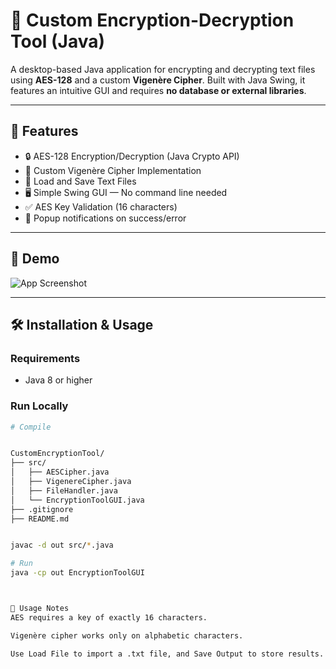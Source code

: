 # 🔐 Custom Encryption-Decryption Tool (Java)

A desktop-based Java application for encrypting and decrypting text files using **AES-128** and a custom **Vigenère Cipher**. Built with Java Swing, it features an intuitive GUI and requires **no database or external libraries**.

---

## 🚀 Features

- 🔒 AES-128 Encryption/Decryption (Java Crypto API)
- 🧠 Custom Vigenère Cipher Implementation
- 📂 Load and Save Text Files
- 🖥️ Simple Swing GUI — No command line needed
- ✅ AES Key Validation (16 characters)
- 💬 Popup notifications on success/error

---

## 🧪 Demo

![App Screenshot](screenshot.png) <!-- Replace with your actual image -->

---

## 🛠️ Installation & Usage

### Requirements
- Java 8 or higher

### Run Locally

```bash
# Compile


CustomEncryptionTool/
├── src/
│   ├── AESCipher.java
│   ├── VigenereCipher.java
│   ├── FileHandler.java
│   └── EncryptionToolGUI.java
├── .gitignore
├── README.md


javac -d out src/*.java

# Run
java -cp out EncryptionToolGUI



🔑 Usage Notes
AES requires a key of exactly 16 characters.

Vigenère cipher works only on alphabetic characters.

Use Load File to import a .txt file, and Save Output to store results.




